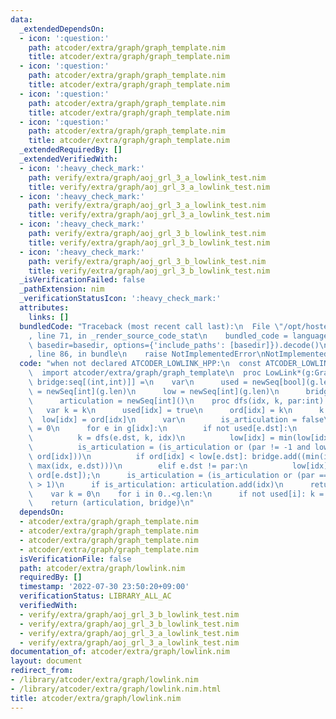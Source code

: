 ```yaml
---
data:
  _extendedDependsOn:
  - icon: ':question:'
    path: atcoder/extra/graph/graph_template.nim
    title: atcoder/extra/graph/graph_template.nim
  - icon: ':question:'
    path: atcoder/extra/graph/graph_template.nim
    title: atcoder/extra/graph/graph_template.nim
  - icon: ':question:'
    path: atcoder/extra/graph/graph_template.nim
    title: atcoder/extra/graph/graph_template.nim
  - icon: ':question:'
    path: atcoder/extra/graph/graph_template.nim
    title: atcoder/extra/graph/graph_template.nim
  _extendedRequiredBy: []
  _extendedVerifiedWith:
  - icon: ':heavy_check_mark:'
    path: verify/extra/graph/aoj_grl_3_a_lowlink_test.nim
    title: verify/extra/graph/aoj_grl_3_a_lowlink_test.nim
  - icon: ':heavy_check_mark:'
    path: verify/extra/graph/aoj_grl_3_a_lowlink_test.nim
    title: verify/extra/graph/aoj_grl_3_a_lowlink_test.nim
  - icon: ':heavy_check_mark:'
    path: verify/extra/graph/aoj_grl_3_b_lowlink_test.nim
    title: verify/extra/graph/aoj_grl_3_b_lowlink_test.nim
  - icon: ':heavy_check_mark:'
    path: verify/extra/graph/aoj_grl_3_b_lowlink_test.nim
    title: verify/extra/graph/aoj_grl_3_b_lowlink_test.nim
  _isVerificationFailed: false
  _pathExtension: nim
  _verificationStatusIcon: ':heavy_check_mark:'
  attributes:
    links: []
  bundledCode: "Traceback (most recent call last):\n  File \"/opt/hostedtoolcache/Python/3.10.6/x64/lib/python3.10/site-packages/onlinejudge_verify/documentation/build.py\"\
    , line 71, in _render_source_code_stat\n    bundled_code = language.bundle(stat.path,\
    \ basedir=basedir, options={'include_paths': [basedir]}).decode()\n  File \"/opt/hostedtoolcache/Python/3.10.6/x64/lib/python3.10/site-packages/onlinejudge_verify/languages/nim.py\"\
    , line 86, in bundle\n    raise NotImplementedError\nNotImplementedError\n"
  code: "when not declared ATCODER_LOWLINK_HPP:\n  const ATCODER_LOWLINK_HPP* = 1\n\
    \  import atcoder/extra/graph/graph_template\n  proc LowLink*(g:Graph):tuple[articulation:seq[int],\
    \ bridge:seq[(int,int)]] =\n    var\n      used = newSeq[bool](g.len)\n      ord\
    \ = newSeq[int](g.len)\n      low = newSeq[int](g.len)\n      bridge = newSeq[(int,int)]()\n\
    \      articulation = newSeq[int]()\n    proc dfs(idx, k, par:int):int =\n   \
    \   var k = k\n      used[idx] = true\n      ord[idx] = k\n      k += 1\n    \
    \  low[idx] = ord[idx]\n      var\n        is_articulation = false\n        cnt\
    \ = 0\n      for e in g[idx]:\n        if not used[e.dst]:\n          cnt += 1\n\
    \          k = dfs(e.dst, k, idx)\n          low[idx] = min(low[idx], low[e.dst]);\n\
    \          is_articulation = (is_articulation or (par != -1 and low[e.dst] >=\
    \ ord[idx]))\n          if ord[idx] < low[e.dst]: bridge.add((min(idx, e.dst),\
    \ max(idx, e.dst)))\n        elif e.dst != par:\n          low[idx] = min(low[idx],\
    \ ord[e.dst]);\n      is_articulation = (is_articulation or (par == -1) and cnt\
    \ > 1)\n      if is_articulation: articulation.add(idx)\n      return k\n  \n\
    \    var k = 0\n    for i in 0..<g.len:\n      if not used[i]: k = dfs(i, k, -1)\n\
    \    return (articulation, bridge)\n"
  dependsOn:
  - atcoder/extra/graph/graph_template.nim
  - atcoder/extra/graph/graph_template.nim
  - atcoder/extra/graph/graph_template.nim
  - atcoder/extra/graph/graph_template.nim
  isVerificationFile: false
  path: atcoder/extra/graph/lowlink.nim
  requiredBy: []
  timestamp: '2022-07-30 23:50:20+09:00'
  verificationStatus: LIBRARY_ALL_AC
  verifiedWith:
  - verify/extra/graph/aoj_grl_3_b_lowlink_test.nim
  - verify/extra/graph/aoj_grl_3_b_lowlink_test.nim
  - verify/extra/graph/aoj_grl_3_a_lowlink_test.nim
  - verify/extra/graph/aoj_grl_3_a_lowlink_test.nim
documentation_of: atcoder/extra/graph/lowlink.nim
layout: document
redirect_from:
- /library/atcoder/extra/graph/lowlink.nim
- /library/atcoder/extra/graph/lowlink.nim.html
title: atcoder/extra/graph/lowlink.nim
---
```

